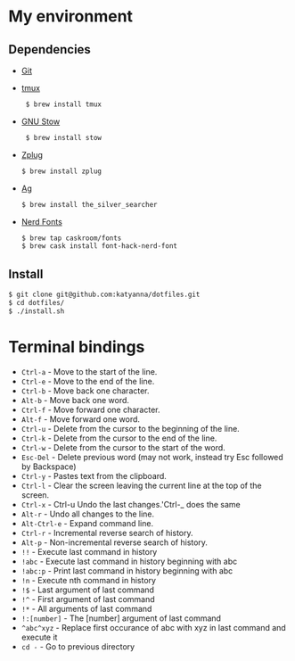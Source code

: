 My environment
==============

## Dependencies

 - [Git](https://git-scm.com/)
 - [tmux](https://github.com/tmux/tmux/wiki)
   ```bash
    $ brew install tmux
   ```
 - [GNU Stow](https://www.gnu.org/software/stow/)
   ```bash
    $ brew install stow
   ```
 - [Zplug](https://github.com/zplug/zplug)
   ```bash
   $ brew install zplug
   ```
 - [Ag](https://github.com/ggreer/the_silver_searcher)
   ```bash
   $ brew install the_silver_searcher
   ```

 - [Nerd Fonts](https://www.nerdfonts.com/)
   ```bash
   $ brew tap caskroom/fonts
   $ brew cask install font-hack-nerd-font
   ```

Install
-------

```bash
$ git clone git@github.com:katyanna/dotfiles.git
$ cd dotfiles/
$ ./install.sh
```

Terminal bindings
=================

* `Ctrl-a` - Move to the start of the line.
* `Ctrl-e` - Move to the end of the line.
* `Ctrl-b` - Move back one character.
* `Alt-b` - Move back one word.
* `Ctrl-f` - Move forward one character.
* `Alt-f` - Move forward one word.
* `Ctrl-u` - Delete from the cursor to the beginning of the line.
* `Ctrl-k` - Delete from the cursor to the end of the line.
* `Ctrl-w` - Delete from the cursor to the start of the word.
* `Esc-Del` - Delete previous word (may not work, instead try Esc
  followed by Backspace)
* `Ctrl-y` - Pastes text from the clipboard.
* `Ctrl-l` - Clear the screen leaving the current line at the top of the
  screen.
* `Ctrl-x` - Ctrl-u  Undo the last changes.'Ctrl-_ does the same
* `Alt-r` - Undo all changes to the line.
* `Alt-Ctrl-e` - Expand command line.
* `Ctrl-r` - Incremental reverse search of history.
* `Alt-p` - Non-incremental reverse search of history.
* `!!` - Execute last command in history
* `!abc` - Execute last command in history beginning with abc
* `!abc:p` - Print last command in history beginning with abc
* `!n` - Execute nth command in history
* `!$` - Last argument of last command
* `!^` - First argument of last command
* `!*` - All arguments of last command
* `!:[number]` - The [number] argument of last command
* `^abc^xyz` - Replace first occurance of abc with xyz in last command
  and execute it
* `cd -` - Go to previous directory

